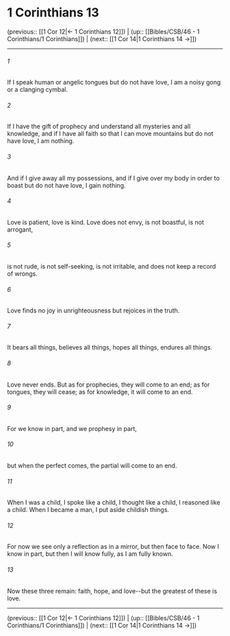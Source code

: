 # 1 Corinthians 13

(previous:: [[1 Cor 12|← 1 Corinthians 12]]) | (up:: [[Bibles/CSB/46 - 1 Corinthians/1 Corinthians]]) | (next:: [[1 Cor 14|1 Corinthians 14 →]])

***


###### 1 
If I speak human or angelic tongues but do not have love, I am a noisy gong or a clanging cymbal. 

###### 2 
If I have the gift of prophecy and understand all mysteries and all knowledge, and if I have all faith so that I can move mountains but do not have love, I am nothing. 

###### 3 
And if I give away all my possessions, and if I give over my body in order to boast but do not have love, I gain nothing. 

###### 4 
Love is patient, love is kind. Love does not envy, is not boastful, is not arrogant, 

###### 5 
is not rude, is not self-seeking, is not irritable, and does not keep a record of wrongs. 

###### 6 
Love finds no joy in unrighteousness but rejoices in the truth. 

###### 7 
It bears all things, believes all things, hopes all things, endures all things. 

###### 8 
Love never ends. But as for prophecies, they will come to an end; as for tongues, they will cease; as for knowledge, it will come to an end. 

###### 9 
For we know in part, and we prophesy in part, 

###### 10 
but when the perfect comes, the partial will come to an end. 

###### 11 
When I was a child, I spoke like a child, I thought like a child, I reasoned like a child. When I became a man, I put aside childish things. 

###### 12 
For now we see only a reflection as in a mirror, but then face to face. Now I know in part, but then I will know fully, as I am fully known. 

###### 13 
Now these three remain: faith, hope, and love--but the greatest of these is love.

***

(previous:: [[1 Cor 12|← 1 Corinthians 12]]) | (up:: [[Bibles/CSB/46 - 1 Corinthians/1 Corinthians]]) | (next:: [[1 Cor 14|1 Corinthians 14 →]])
